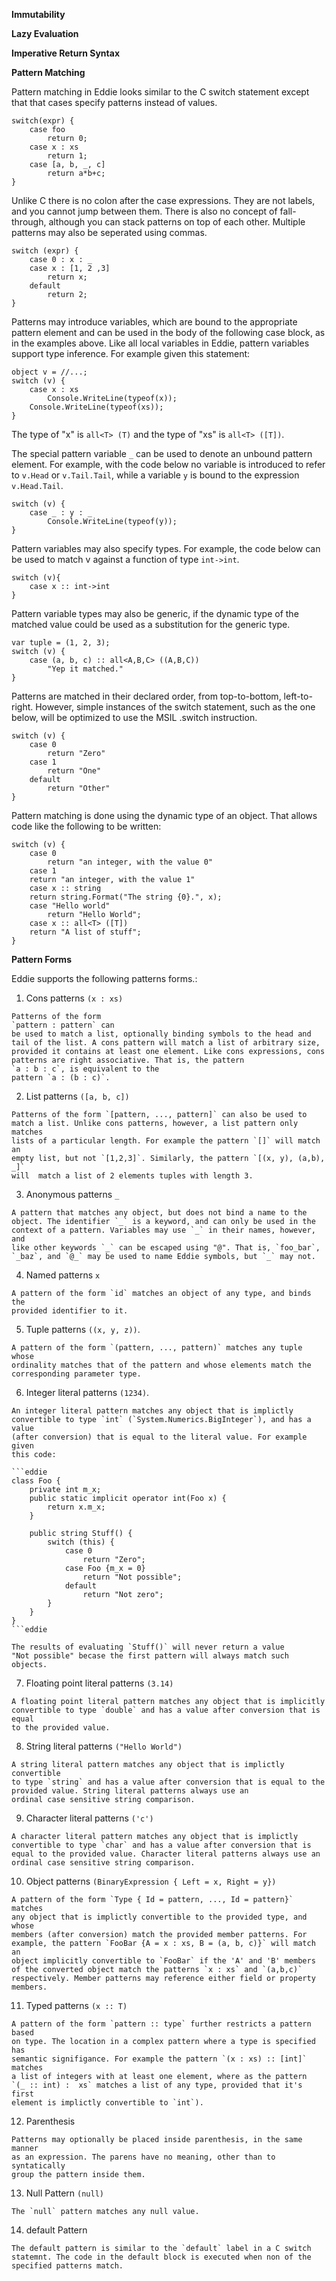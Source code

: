 **Immutability**

**Lazy Evaluation**

**Imperative Return Syntax**

**Pattern Matching**

Pattern matching in Eddie looks similar to the C switch statement except that
that cases specify patterns instead of values. 

```eddie
switch(expr) {
    case foo
        return 0;
    case x : xs
        return 1;
    case [a, b, _, c]
        return a*b+c;
}
```

Unlike C there is no colon after the case expressions. They are not labels, 
and you cannot jump between them. There is also no concept of fall-through,
although you can stack patterns on top of each other. Multiple patterns may
also be seperated using commas.

```eddie
switch (expr) {
    case 0 : x : _
    case x : [1, 2 ,3] 
        return x;
    default
        return 2;
}
```

Patterns may introduce variables, which are bound to the appropriate pattern 
element and can be used in the body of the following case block, as in the 
examples above. Like all local variables in Eddie, pattern variables support 
type inference. For example given this statement:

```eddie
object v = //...;
switch (v) {
    case x : xs
        Console.WriteLine(typeof(x));
	Console.WriteLine(typeof(xs));
}
```

The type of "x" is  `all<T> (T)` and the type of "xs" is `all<T> ([T])`.

The special pattern variable `_` can be used to denote an unbound pattern 
element. For example, with the code below no variable is introduced to refer 
to `v.Head` or `v.Tail.Tail`, while a variable `y` is bound to the expression 
`v.Head.Tail`.

```eddie
switch (v) {
    case _ : y : _
        Console.WriteLine(typeof(y));
}
```

Pattern variables may also specify types. For example, the code below can be 
used to match v against a function of type `int->int`.

```eddie
switch (v){
    case x :: int->int
}
```

Pattern variable types may also be generic, if the dynamic type of the 
matched value could be used as a substitution for the generic type. 

```eddie
var tuple = (1, 2, 3);
switch (v) {
    case (a, b, c) :: all<A,B,C> ((A,B,C))
        "Yep it matched."
}
```

Patterns are matched in their declared order, from top-to-bottom, 
left-to-right. However, simple instances of the switch statement, such as the 
one below, will be optimized to use the MSIL .switch instruction.

```eddie
switch (v) {
    case 0
        return "Zero"
    case 1
        return "One"
    default
        return "Other"
}
```

Pattern matching is done using the dynamic type of an object. That allows 
code like the following to be written: 

```eddie
switch (v) {
    case 0
        return "an integer, with the value 0"
    case 1
	return "an integer, with the value 1"
    case x :: string
	return string.Format("The string {0}.", x);
    case "Hello world"
        return "Hello World";
    case x :: all<T> ([T])
	return "A list of stuff";
}
```

**Pattern Forms**

Eddie supports the following patterns forms.:

  1. Cons patterns <code langauge="eddie-pattern">(x : xs)</code>

    Patterns of the form 
    `pattern : pattern` can 
    be used to match a list, optionally binding symbols to the head and 
    tail of the list. A cons pattern will match a list of arbitrary size, 
    provided it contains at least one element. Like cons expressions, cons 
    patterns are right associative. That is, the pattern 
    `a : b : c`, is equivalent to the 
    pattern `a : (b : c)`. 

  2. List patterns `([a, b, c])`

    Patterns of the form `[pattern, ..., pattern]` can also be used to 
    match a list. Unlike cons patterns, however, a list pattern only matches
    lists of a particular length. For example the pattern `[]` will match an 
    empty list, but not `[1,2,3]`. Similarly, the pattern `[(x, y), (a,b), _]`
    will  match a list of 2 elements tuples with length 3.

  3. Anonymous patterns `_`

    A pattern that matches any object, but does not bind a name to the
    object. The identifier `_` is a keyword, and can only be used in the 
    context of a pattern. Variables may use `_` in their names, however, and 
    like other keywords `_` can be escaped using "@". That is, `foo_bar`, 
    `_baz`, and `@_` may be used to name Eddie symbols, but `_` may not. 

  4. Named patterns `x`

    A pattern of the form `id` matches an object of any type, and binds the 
    provided identifier to it.

  5. Tuple patterns `((x, y, z))`.

    A pattern of the form `(pattern, ..., pattern)` matches any tuple whose 
    ordinality matches that of the pattern and whose elements match the 
    corresponding parameter type.

  6. Integer literal patterns `(1234)`.

    An integer literal pattern matches any object that is implictly 
    convertible to type `int` (`System.Numerics.BigInteger`), and has a value
    (after conversion) that is equal to the literal value. For example given 
    this code:

    ```eddie
    class Foo {
        private int m_x;
        public static implicit operator int(Foo x) {
            return x.m_x;
        }

        public string Stuff() {
            switch (this) {
                case 0
                    return "Zero";
                case Foo {m_x = 0}
                    return "Not possible";
                default
                    return "Not zero";
            }
        }
    }
    ```eddie

    The results of evaluating `Stuff()` will never return a value 
    "Not possible" becase the first pattern will always match such objects.

  7. Floating point literal patterns `(3.14)`

    A floating point literal pattern matches any object that is implicitly 
    convertible to type `double` and has a value after conversion that is equal
    to the provided value.

  8. String literal patterns `("Hello World")`

    A string literal pattern matches any object that is implictly convertible
    to type `string` and has a value after conversion that is equal to the 
    provided value. String literal patterns always use an 
    ordinal case sensitive string comparison.

  9. Character literal patterns `('c')`

    A character literal pattern matches any object that is implictly 
    convertible to type `char` and has a value after conversion that is 
    equal to the provided value. Character literal patterns always use an
    ordinal case sensitive string comparison.

  10. Object patterns `(BinaryExpression { Left = x, Right = y})`

    A pattern of the form `Type { Id = pattern, ..., Id = pattern}` matches
    any object that is implictly convertible to the provided type, and whose 
    members (after conversion) match the provided member patterns. For 
    example, the pattern `FooBar {A = x : xs, B = (a, b, c)}` will match an 
    object implicitly convertible to `FooBar` if the 'A' and 'B' members 
    of the converted object match the patterns `x : xs` and `(a,b,c)` 
    respectively. Member patterns may reference either field or property 
    members.

  11. Typed patterns `(x :: T)`

    A pattern of the form `pattern :: type` further restricts a pattern based 
    on type. The location in a complex pattern where a type is specified has
    semantic signifigance. For example the pattern `(x : xs) :: [int]` matches
    a list of integers with at least one element, where as the pattern 
    `(_ :: int) :  xs` matches a list of any type, provided that it's first 
    element is implictly convertible to `int`).

  12. Parenthesis

    Patterns may optionally be placed inside parenthesis, in the same manner 
    as an expression. The parens have no meaning, other than to syntatically 
    group the pattern inside them.

  13. Null Pattern `(null)`

    The `null` pattern matches any null value.

  14. default Pattern

    The default pattern is similar to the `default` label in a C switch 
    statemnt. The code in the default block is executed when non of the 
    specified patterns match.
   
